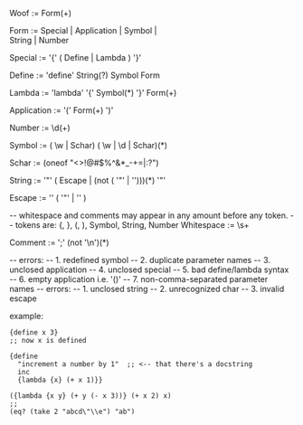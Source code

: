 Woof         :=   Form(+)

Form         :=   Special  |  Application  |  Symbol   |  
                  String   |  Number
           
Special      :=  '{'  ( Define  |  Lambda )  '}'

Define       :=  'define'  String(?)  Symbol  Form

Lambda       :=  'lambda'  '{'  Symbol(*)  '}'  Form(+)

Application  :=  '('  Form(+)  ')'

Number       :=  \d(+)

Symbol       :=  ( \w  |  Schar)  ( \w  |  \d  |  Schar)(*)

Schar        :=  (oneof "<>!@#$%^&*_-+=|:?")

String       :=  '"'  ( Escape  |  (not  ( '"'  |  '\')))(*)  '"'

Escape       :=  '\'  ( '"'  |  '\' )

-- whitespace and comments may appear in any amount before any token.
--   tokens are:  {, }, (, ), Symbol, String, Number
Whitespace   :=  \s+

Comment      :=  ';'  (not '\n')(*)


-- errors:
--  1. redefined symbol
--  2. duplicate parameter names
--  3. unclosed application
--  4. unclosed special
--  5. bad define/lambda syntax
--  6. empty application i.e. '()'
--  7. non-comma-separated parameter names
-- errors:
--   1. unclosed string
--   2. unrecognized char
--   3. invalid escape



example:

    {define x 3}
    ;; now x is defined

    {define 
      "increment a number by 1"  ;; <-- that there's a docstring
      inc
      {lambda {x} (+ x 1)}}
        
    ({lambda {x y} (+ y (- x 3))} (+ x 2) x)
    ;;
    (eq? (take 2 "abcd\"\\e") "ab")

